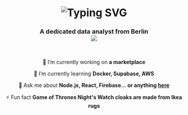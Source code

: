 
<h1 align="center">

  <img src="https://readme-typing-svg.herokuapp.com?font=Quicksand&weight=900&size=50&duration=3877&pause=845&color=F7F7F7&center=true&width=435&height=85&lines=Hello+World!+%F0%9F%8C%8D;I'm+Bilel+%F0%9F%96%90%EF%B8%8F" alt="Typing SVG" />

</h1>

<h3 align="center">
  
  A dedicated data analyst from Berlin <br/>
  <img src="https://github.com/user-attachments/assets/48622c4c-4105-4190-b328-946b2c046f67"/>
  
</h3>

<br/>

<div align="center">
 
 🔭 I’m currently working on **a marketplace**
 
 🌱 I’m currently learning **Docker, Supabase, AWS**

💬 Ask me about **Node.js, React, Firebase... or anything [here](https://github.com/salesp07/salesp07/issues)**

⚡ Fun fact **Game of Thrones Night's Watch cloaks are made from Ikea rugs**

 </div>

<!--
**Ileeko/ileeko** is a ✨ _special_ ✨ repository because its `README.md` (this file) appears on your GitHub profile.

Here are some ideas to get you started:

- 🔭 I’m currently working on ...
- 🌱 I’m currently learning ...
- 👯 I’m looking to collaborate on ...
- 🤔 I’m looking for help with ...
- 💬 Ask me about ...
- 📫 How to reach me: ...
- 😄 Pronouns: ...
- ⚡ Fun fact: ...
-->
